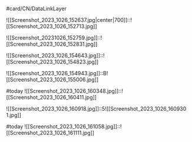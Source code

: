 #card/CN/DataLinkLayer 

![[Screenshot_2023_1026_152637.jpg|center|700]]::![[Screenshot_2023_1026_152713.jpg]] <!--SR:!2023-11-09,10,272-->


![[Screenshot_20231026_152759.jpg]]::![[Screenshot_2023_1026_152831.jpg]] <!--SR:!2023-11-08,9,270-->

![[Screenshot_2023_1026_154643.jpg]]::![[Screenshot_2023_1026_154823.jpg]] <!--SR:!2023-11-12,13,270-->

![[Screenshot_2023_1026_154943.jpg]]::B![[Screenshot_2023_1026_155006.jpg]] <!--SR:!2023-11-15,15,290-->

#today ![[Screenshot_2023_1026_160348.jpg]]::![[Screenshot_2023_1026_160411.jpg]]

![[Screenshot_2023_1026_160918.jpg]]::5![[Screenshot_2023_1026_160930 1.jpg]] <!--SR:!2023-11-09,10,272-->

#today ![[Screenshot_2023_1026_161058.jpg]]::![[Screenshot_2023_1026_161111.jpg]]


